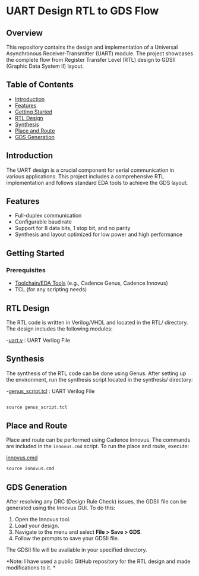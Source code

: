 
# UART Design RTL to GDS Flow

## Overview

This repository contains the design and implementation of a Universal Asynchronous Receiver-Transmitter (UART) module. The project showcases the complete flow from Register Transfer Level (RTL) design to GDSII (Graphic Data System II) layout.

## Table of Contents

- [Introduction](#introduction)
- [Features](#features)
- [Getting Started](#getting-started)
- [RTL Design](#rtl-design)
- [Synthesis](#synthesis)
- [Place and Route](#place-and-route)
- [GDS Generation](#gds-generation)


## Introduction

The UART design is a crucial component for serial communication in various applications. This project includes a comprehensive RTL implementation and follows standard EDA tools to achieve the GDS layout.

## Features

- Full-duplex communication
- Configurable baud rate
- Support for 8 data bits, 1 stop bit, and no parity
- Synthesis and layout optimized for low power and high performance

## Getting Started

### Prerequisites

- [Toolchain/EDA Tools](#) (e.g., Cadence Genus, Cadence Innovus)
- TCL (for any scripting needs)

## RTL Design
The RTL code is written in Verilog/VHDL and located in the RTL/ directory. The design includes the following modules:

\-[uart.v](RTL/Verilog) : UART Verilog File

## Synthesis
The synthesis of the RTL code can be done using Genus. After setting up the environment, run the synthesis script located in the synthesis/ directory:

\-[genus_script.tcl](synthesis/Genus_script.tcl) : UART Verilog File
```markdown

source genus_script.tcl

```

## Place and Route
Place and route can be performed using Cadence Innovus. The commands are included in the `innovus.cmd` script. To run the place and route, execute:

[innovus.cmd](PnR/innovus.cmd)

```markdown
source innovus.cmd
```

## GDS Generation

After resolving any DRC (Design Rule Check) issues, the GDSII file can be generated using the Innovus GUI. To do this:

1. Open the Innovus tool.
2. Load your design.
3. Navigate to the menu and select **File > Save > GDS**.
4. Follow the prompts to save your GDSII file.

The GDSII file will be available in your specified directory.



*Note: I have used a public GitHub repository for the RTL design and made modifications to it. *





